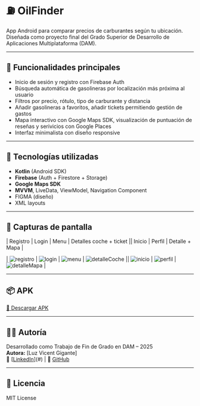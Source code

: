 # ⛽ OilFinder

App Android para comparar precios de carburantes según tu ubicación. Diseñada como proyecto final del Grado Superior de Desarrollo de Aplicaciones Multiplataforma (DAM). 

---

## 📲 Funcionalidades principales

- Inicio de sesión y registro con Firebase Auth
- Búsqueda automática de gasolineras por localización más próxima al usuario
- Filtros por precio, rótulo, tipo de carburante y distancia
- Añadir gasolineras a favoritos, añadir tickets permitiendo gestión de gastos
- Mapa interactivo con Google Maps SDK, visualización de puntuación de reseñas y serivicios con Google Places
- Interfaz minimalista con diseño responsive

---

## 🧱 Tecnologías utilizadas

- **Kotlin** (Android SDK)
- **Firebase** (Auth + Firestore + Storage)
- **Google Maps SDK**
- **MVVM**, LiveData, ViewModel, Navigation Component
- FIGMA (diseño)
- XML layouts

---

## 📸 Capturas de pantalla

| Registro | Login | Menu | Detalles coche + ticket || Inicio | Perfil | Detalle + Mapa |

| ![registro](img/registro.PNG) | ![login](img/login.PNG) | ![menu](img/menu.png) | ![detalleCoche](img/coche.PNG) || ![inicio](img/inicio.PNG) | ![perfil](img/Perfil.PNG) | ![detalleMapa](img/mapa.PNG) |

---

## 📦 APK

[🔗 Descargar APK](./apk/oilfinder.apk)

---

## 👩‍💻 Autoría

Desarrollado como Trabajo de Fin de Grado en DAM – 2025  
**Autora:** [Luz Vicent Gigante]  
🔗 [[LinkedIn](https://www.linkedin.com/in/luz-vicent-gigante/)](#) | 🐙 [GitHub](#)

---

## 📜 Licencia

MIT License

